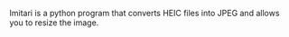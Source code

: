 Imitari is a python program that converts HEIC files into JPEG and allows you to resize the image.

